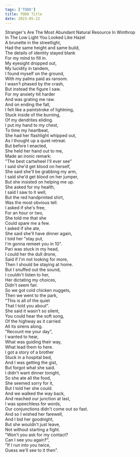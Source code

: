 ```yaml
---
tags: ['TODO']
title: TODO Title
date: 2023-05-22
---
```


Stranger's Are The Most Abundant Natural Resource In Winthrop  
In The Low Light You Looked Like Hazel  
A brunette in the streetlight,  
Had the same height and same build,  
The details of identity stayed blank  
For my mind to fill in.  
My eyesight dropped out,  
My lucidity in tandem,  
I found myself on the ground,  
With my palms paid as ransom.  
I wasn't phased by the crash,  
But instead the figure I saw.  
For my anxiety hit harder  
And was grating me raw.  
And on ending the fall,  
I felt like a paintstroke of lightning,  
Stuck inside of the burning,  
Of my dendrites eliding.  
I put my hand to my chest,  
To time my heartbeat,  
She had her flashlight whipped out,  
As I thought up a quiet retreat.  
But before I enacted,  
She held her hand out to me,  
Made an ironic remark:  
"The best cartwheel I'll ever see"  
I said she'd get blood on herself,  
She said she'll be grabbing my arm,  
I said she'd get blood on her jumper,  
But she insisted on helping me up.  
She asked for my health,  
I said I saw to it well,  
But the red handprinted shirt,  
Was the most obvious tell.  
I asked if she's free,  
For an hour or two,  
She told me that she  
Could spare me a few.  
I asked if she ate,  
She said she'll have dinner again,  
I told her "stay put,  
I'm gonna remeet you in 10".  
Pari was stuck in my head,  
I could her the dull drone,  
Said if I'm not looking for more,  
Then I should be staying at home.  
But I snuffed out the sound,  
I couldn't listen to her,  
Her dictating my choices,  
Didn't seem fair.  
So we got cold chicken nuggets,  
Then we went to the park,  
"This is all of the quiet  
That I told you about".  
She said it wasn't so silent,  
You could hear the soft song,  
Of the highway as it carried  
All its sirens along.  
"Recount me your day",  
I wanted to hear,  
What was guiding their way,  
What lead them to here.  
I got a story of a brother  
Stuck in a hospital bed,  
And I was getting the gist,  
But forgot what she said.  
I didn't want dinner tonight,  
So she ate all the food,  
She seemed sorry for it,  
But I told her she could.  
And we walked the way back,  
And reached our junction at last,  
I was speechless for words,  
Our conjunctions didn't come out so fast.  
And so I wished her farewell,  
And I bid her goodnight,  
But she wouldn't just leave,  
Not without starting a fight.  
"Won't you ask for my contact?  
Can I see you again‽",  
"If I run into you twice,  
Guess we'll see to it then".  
